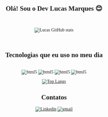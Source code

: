 <div style="text-align: center; font-family: Didot;">
<h2>Olá! Sou o Dev Lucas Marques 😊</h2>
<br/>

![Lucas GitHub stats](https://github-readme-stats.vercel.app/api?username=CoreLucas&show_icons=true&theme=dracula)

<br/>

<h2>Tecnologias que eu uso no meu dia</h2>

<div style="display: inline_block"><br/>
  <img align="center" alt="html5" src="https://img.shields.io/badge/HTML5-E34F26?style=for-the-badge&logo=html5&logoColor=white" />
  <img align="center" alt="html5" src="https://img.shields.io/badge/CSS3-1572B6?style=for-the-badge&logo=css3&logoColor=white" />
  <img align="center" alt="html5" src="https://img.shields.io/badge/JavaScript-323330?style=for-the-badge&logo=javascript&logoColor=F7DF1E" />
  <img align="center" alt="html5" src="https://img.shields.io/badge/Python-3776AB?style=for-the-badge&logo=python&logoColor=white" />
    
  <br/>

  [![Top Langs](https://github-readme-stats.vercel.app/api/top-langs/?username=CoreLucas&layout=compact)](https://github.com/anuraghazra/github-readme-stats)

</div>

## Contatos

[![Linkedin](https://img.shields.io/badge/LinkedIn-0077B5?style=for-the-badge&logo=linkedin&logoColor=white)](https://www.linkedin.com/in/lucas-marques-bezerra-31ab20170/)
[![gmail](https://img.shields.io/badge/Gmail-D14836?style=for-the-badge&logo=gmail&logoColor=white)](mailto:lucasmb1311@gmail.com)

</div>

